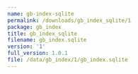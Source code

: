 ```yaml
---
name: gb-index-sqlite
permalink: /downloads/gb_index_sqlite/1
package: gb_index
title: gb_index_sqlite
filename: gb_index.sqlite
version: '1'
full_version: 1.0.1
file: /data/gb_index/1/gb_index.sqlite
---
```

